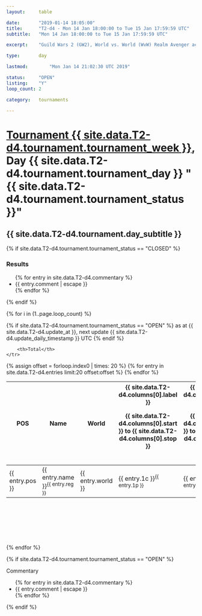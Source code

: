 ```yaml
---
layout: 	table

date: 		"2019-01-14 18:05:00"
title: 		"T2-d4 - Mon 14 Jan 18:00:00 to Tue 15 Jan 17:59:59 UTC"
subtitle: 	"Mon 14 Jan 18:00:00 to Tue 15 Jan 17:59:59 UTC"

excerpt:    "Guild Wars 2 (GW2), World vs. World (WvW) Realm Avenger achivement Tournament. \"Every Kill Counts\""

type:       day

lastmod: 		"Mon Jan 14 21:02:30 UTC 2019"

status:     "OPEN"
listing:    "Y"
loop_count: 2

category: 	tournaments

---
```

<div class="table_header">
    <h1><a href="{{ site.data.T2-d4.tournament.week_url }}">Tournament {{ site.data.T2-d4.tournament.tournament_week }}</a>, Day {{ site.data.T2-d4.tournament.tournament_day }} "{{ site.data.T2-d4.tournament.tournament_status }}"</h1>
    <h2>{{ site.data.T2-d4.tournament.day_subtitle }}</h2> 
</div>

{% if site.data.T2-d4.tournament.tournament_status == "CLOSED" %} 
<div class="commentary">
  <h3>Results</h3>
  <ul>
    {% for entry in site.data.T2-d4.commentary %}
    <li class="commentary_list">{{ entry.comment | escape }}</li>
    {% endfor %}
  </ul>
</div>
{% endif %}


{% for i in (1..page.loop_count) %}

{% if site.data.T2-d4.tournament.tournament_status == "OPEN" %} 
<span class="table_nextupdate">as at {{ site.data.T2-d4.update_at }}, next update {{ site.data.T2-d4.update_daily_timestamp }} UTC</span> 
{% endif %}

<table class="day_table">
  <colgroup>
    <col style="width:18px">
    <col style="width:55px">
    <col style="width:55px">
    <col style="width:12px">
    <col style="width:12px">
    <col style="width:12px">
    <col style="width:12px">
    <col style="width:12px">
    <col style="width:12px">
    <col style="width:12px">
    <col style="width:12px">
    <col style="width:12px">
    <col style="width:12px">
    <col style="width:12px">
    <col style="width:12px">
    <col style="width:12px">
    <col style="width:12px">
    <col style="width:12px">
    <col style="width:12px">
    <col style="width:12px">
    <col style="width:12px">
    <col style="width:12px">
    <col style="width:12px">
    <col style="width:12px">
    <col style="width:12px">
    <col style="width:12px">
    <col style="width:12px">
    <col style="width:18px">
  </colgroup>  
  <thead>
    <tr>
        <th>POS</th>
        <th class="AlignLeft">Name</th>
        <th class="AlignLeft">World</th>

<th><div class="label">{{ site.data.T2-d4.columns[0].label }}<p class="onhover">{{ site.data.T2-d4.columns[0].start }} to {{ site.data.T2-d4.columns[0].stop }}</p></div>​</th>
<th><div class="label">{{ site.data.T2-d4.columns[1].label }}<p class="onhover">{{ site.data.T2-d4.columns[1].start }} to {{ site.data.T2-d4.columns[1].stop }}</p></div>​</th>
<th><div class="label">{{ site.data.T2-d4.columns[2].label }}<p class="onhover">{{ site.data.T2-d4.columns[2].start }} to {{ site.data.T2-d4.columns[2].stop }}</p></div>​</th>
<th><div class="label">{{ site.data.T2-d4.columns[3].label }}<p class="onhover">{{ site.data.T2-d4.columns[3].start }} to {{ site.data.T2-d4.columns[3].stop }}</p></div>​</th>
<th><div class="label">{{ site.data.T2-d4.columns[4].label }}<p class="onhover">{{ site.data.T2-d4.columns[4].start }} to {{ site.data.T2-d4.columns[4].stop }}</p></div>​</th>
<th><div class="label">{{ site.data.T2-d4.columns[5].label }}<p class="onhover">{{ site.data.T2-d4.columns[5].start }} to {{ site.data.T2-d4.columns[5].stop }}</p></div>​</th>
<th><div class="label">{{ site.data.T2-d4.columns[6].label }}<p class="onhover">{{ site.data.T2-d4.columns[6].start }} to {{ site.data.T2-d4.columns[6].stop }}</p></div>​</th>
<th><div class="label">{{ site.data.T2-d4.columns[7].label }}<p class="onhover">{{ site.data.T2-d4.columns[7].start }} to {{ site.data.T2-d4.columns[7].stop }}</p></div>​</th>
<th><div class="label">{{ site.data.T2-d4.columns[8].label }}<p class="onhover">{{ site.data.T2-d4.columns[8].start }} to {{ site.data.T2-d4.columns[8].stop }}</p></div>​</th>
<th><div class="label">{{ site.data.T2-d4.columns[9].label }}<p class="onhover">{{ site.data.T2-d4.columns[9].start }} to {{ site.data.T2-d4.columns[9].stop }}</p></div>​</th>
<th><div class="label">{{ site.data.T2-d4.columns[10].label }}<p class="onhover">{{ site.data.T2-d4.columns[10].start }} to {{ site.data.T2-d4.columns[10].stop }}</p></div>​</th>

<th><div class="label">{{ site.data.T2-d4.columns[11].label }}<p class="onhover">{{ site.data.T2-d4.columns[11].start }} to {{ site.data.T2-d4.columns[11].stop }}</p></div>​</th>
<th><div class="label">{{ site.data.T2-d4.columns[12].label }}<p class="onhover">{{ site.data.T2-d4.columns[12].start }} to {{ site.data.T2-d4.columns[12].stop }}</p></div>​</th>
<th><div class="label">{{ site.data.T2-d4.columns[13].label }}<p class="onhover">{{ site.data.T2-d4.columns[13].start }} to {{ site.data.T2-d4.columns[13].stop }}</p></div>​</th>
<th><div class="label">{{ site.data.T2-d4.columns[14].label }}<p class="onhover">{{ site.data.T2-d4.columns[14].start }} to {{ site.data.T2-d4.columns[14].stop }}</p></div>​</th>
<th><div class="label">{{ site.data.T2-d4.columns[15].label }}<p class="onhover">{{ site.data.T2-d4.columns[15].start }} to {{ site.data.T2-d4.columns[15].stop }}</p></div>​</th>
<th><div class="label">{{ site.data.T2-d4.columns[16].label }}<p class="onhover">{{ site.data.T2-d4.columns[16].start }} to {{ site.data.T2-d4.columns[16].stop }}</p></div>​</th>
<th><div class="label">{{ site.data.T2-d4.columns[17].label }}<p class="onhover">{{ site.data.T2-d4.columns[17].start }} to {{ site.data.T2-d4.columns[17].stop }}</p></div>​</th>
<th><div class="label">{{ site.data.T2-d4.columns[18].label }}<p class="onhover">{{ site.data.T2-d4.columns[18].start }} to {{ site.data.T2-d4.columns[18].stop }}</p></div>​</th>
<th><div class="label">{{ site.data.T2-d4.columns[19].label }}<p class="onhover">{{ site.data.T2-d4.columns[19].start }} to {{ site.data.T2-d4.columns[19].stop }}</p></div>​</th>
<th><div class="label">{{ site.data.T2-d4.columns[20].label }}<p class="onhover">{{ site.data.T2-d4.columns[20].start }} to {{ site.data.T2-d4.columns[20].stop }}</p></div>​</th>

<th><div class="label">{{ site.data.T2-d4.columns[21].label }}<p class="onhover">{{ site.data.T2-d4.columns[21].start }} to {{ site.data.T2-d4.columns[21].stop }}</p></div>​</th>
<th><div class="label">{{ site.data.T2-d4.columns[22].label }}<p class="onhover">{{ site.data.T2-d4.columns[22].start }} to {{ site.data.T2-d4.columns[22].stop }}</p></div>​</th>
<th><div class="label">{{ site.data.T2-d4.columns[23].label }}<p class="onhover">{{ site.data.T2-d4.columns[23].start }} to {{ site.data.T2-d4.columns[23].stop }}</p></div>​</th>

        <th>Total</th>
    </tr>
  </thead>
  {% assign offset = forloop.index0 | times: 20 %}
<tbody>
{% for entry in site.data.T2-d4.entries limit:20 offset:offset %}
  <tr>
    <td class="pl{{ entry.pos }}">{{ entry.pos }}</td>
    <td class="AlignLeft">{{ entry.name }}<sup>{{ entry.reg }}</sup></td>
    <td class="AlignLeft">{{ entry.world }}</td>
    <td class="pl{{ entry.1p }}">{{ entry.1c }}<sup>{{ entry.1p }}</sup></td>
    <td class="pl{{ entry.2p }}">{{ entry.2c }}<sup>{{ entry.2p }}</sup></td>
    <td class="pl{{ entry.3p }}">{{ entry.3c }}<sup>{{ entry.3p }}</sup></td>
    <td class="pl{{ entry.4p }}">{{ entry.4c }}<sup>{{ entry.4p }}</sup></td>
    <td class="pl{{ entry.5p }}">{{ entry.5c }}<sup>{{ entry.5p }}</sup></td>
    <td class="pl{{ entry.6p }}">{{ entry.6c }}<sup>{{ entry.6p }}</sup></td>
    <td class="pl{{ entry.7p }}">{{ entry.7c }}<sup>{{ entry.7p }}</sup></td>
    <td class="pl{{ entry.8p }}">{{ entry.8c }}<sup>{{ entry.8p }}</sup></td>
    <td class="pl{{ entry.9p }}">{{ entry.9c }}<sup>{{ entry.9p }}</sup></td>
    <td class="pl{{ entry.10p }}">{{ entry.10c }}<sup>{{ entry.10p }}</sup></td>
    <td class="pl{{ entry.11p }}">{{ entry.11c }}<sup>{{ entry.11p }}</sup></td>
    <td class="pl{{ entry.12p }}">{{ entry.12c }}<sup>{{ entry.12p }}</sup></td>
    <td class="pl{{ entry.13p }}">{{ entry.13c }}<sup>{{ entry.13p }}</sup></td>
    <td class="pl{{ entry.14p }}">{{ entry.14c }}<sup>{{ entry.14p }}</sup></td>
    <td class="pl{{ entry.15p }}">{{ entry.15c }}<sup>{{ entry.15p }}</sup></td>
    <td class="pl{{ entry.16p }}">{{ entry.16c }}<sup>{{ entry.16p }}</sup></td>
    <td class="pl{{ entry.17p }}">{{ entry.17c }}<sup>{{ entry.17p }}</sup></td>
    <td class="pl{{ entry.18p }}">{{ entry.18c }}<sup>{{ entry.18p }}</sup></td>
    <td class="pl{{ entry.19p }}">{{ entry.19c }}<sup>{{ entry.19p }}</sup></td>
    <td class="pl{{ entry.20p }}">{{ entry.20c }}<sup>{{ entry.20p }}</sup></td>
    <td class="pl{{ entry.21p }}">{{ entry.21c }}<sup>{{ entry.21p }}</sup></td>
    <td class="pl{{ entry.22p }}">{{ entry.22c }}<sup>{{ entry.22p }}</sup></td>
    <td class="pl{{ entry.23p }}">{{ entry.23c }}<sup>{{ entry.23p }}</sup></td>
    <td class="pl{{ entry.24p }}">{{ entry.24c }}<sup>{{ entry.24p }}</sup></td>
    <td>{{ entry.total }}</td>
  </tr>
{% endfor %}  
</tbody>
</table>
<div class="leaderboard">
  <script async src="//pagead2.googlesyndication.com/pagead/js/adsbygoogle.js"></script>
  <!-- 728x90 -->
  <ins class="adsbygoogle"
       style="display:inline-block;width:728px;height:90px"
       data-ad-client="ca-pub-3274917281288240"
       data-ad-slot="3870538733"></ins>
  <script>
  (adsbygoogle = window.adsbygoogle || []).push({});
  </script>    
</div>
<br />
{% endfor %}

{% if site.data.T2-d4.tournament.tournament_status == "OPEN" %} 
<div class="commentary">
  <span class="commentary_title">Commentary</span>
  <ul>
    {% for entry in site.data.T2-d4.commentary %}
    <li class="commentary_list">{{ entry.comment | escape }}</li>
    {% endfor %}
  </ul>
</div>
{% endif %}


